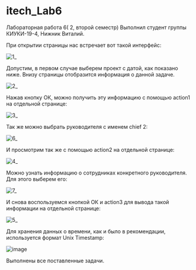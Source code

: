 # itech_Lab6
Лабораторная работа 6( 2, второй семестр)
Выполнил студент группы КИУКИ-19-4, Нижник Виталий.

При открытии страницы нас встречает вот такой интерфейс:

![1_](https://user-images.githubusercontent.com/79364960/178298278-e7781739-4961-42d6-9158-c9154335ee45.png)

Допустим, в первом случае выберем проект с датой, как показано ниже. Внизу страницы отобразится информация о данной задаче.

![2_](https://user-images.githubusercontent.com/79364960/178298288-3f2d8b90-843a-40e2-9bb3-4b6dd181985a.png)

Нажав кнопку ОК, можно получить эту информацию с помощью action1 на отдельной странице:

![3_](https://user-images.githubusercontent.com/79364960/178298304-6df47d06-d063-428a-a30e-a53a33f3cc21.png)

Так же можно выбрать руководителя с именем chief 2:

![6_](https://user-images.githubusercontent.com/79364960/178298343-951efe6b-36eb-4e41-8a3e-004e4efa20ae.png)

И просмотрим так же с помощью action2 на отдельной странице:

![4_](https://user-images.githubusercontent.com/79364960/178298319-00fd8bf4-e778-494d-869e-e193387544d8.png)

Можно узнать информацию о сотрудниках конкретного руководителя. Для этого выберем его:

![7_](https://user-images.githubusercontent.com/79364960/178298360-9394b4b2-2549-480b-bb11-d3a76ec334aa.png)

И снова воспользуемся кнопкой ОК и action3 для вывода такой информации на отдельной странице:

![5_](https://user-images.githubusercontent.com/79364960/178298334-fa563c2c-22ce-458a-86d0-a3c7e7115cb2.png)

Для хранения данных о времени, как и было в рекомендации, используется формат Unix Timestamp:

![image](https://user-images.githubusercontent.com/79364960/178302119-98f1fdb1-c248-4582-bdff-f7921652f5d2.png)

Выполнены все поставленные задачи.
